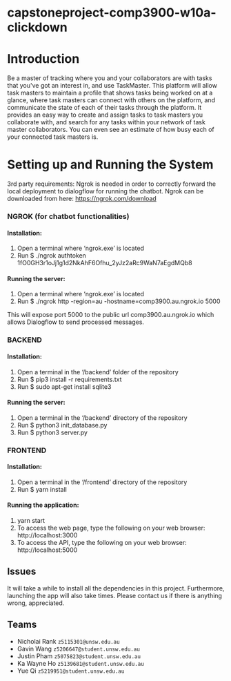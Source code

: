 # capstoneproject-comp3900-w10a-clickdown

# Introduction
Be a master of tracking where you and your collaborators are with tasks that you've got
an interest in, and use TaskMaster. This platform will allow task masters to maintain a
profile that shows tasks being worked on at a glance, where task masters can connect
with others on the platform, and communicate the state of each of their tasks through
the platform. It provides an easy way to create and assign tasks to task masters you
collaborate with, and search for any tasks within your network of task master
collaborators. You can even see an estimate of how busy each of your connected task
masters is.

# Setting up and Running the System
3rd party requirements: Ngrok is needed in order to correctly forward the local deployment to dialogflow for running the chatbot. Ngrok can be downloaded from here: https://ngrok.com/download
### NGROK (for chatbot functionalities)
#### Installation:
1. Open a terminal where ‘ngrok.exe’ is located
2. Run $ ./ngrok authtoken 1fO0GH3r1oJj1g1d2NkAhF6Ofhu_2yJz2aRc9WaN7aEgdMQb8
#### Running the server:
1. Open a terminal where ‘ngrok.exe’ is located
2. Run $ ./ngrok http -region=au -hostname=comp3900.au.ngrok.io 5000  

This will expose port 5000 to the public url comp3900.au.ngrok.io which allows Dialogflow to send processed messages.
### BACKEND
#### Installation:
1. Open a terminal in the ‘/backend’ folder of the repository
2. Run $ pip3 install -r requirements.txt
3. Run $ sudo apt-get install sqlite3
#### Running the server:
1. Open a terminal in the ‘/backend’ directory of the repository
2. Run $ python3 init_database.py
3. Run $ python3 server.py

### FRONTEND
#### Installation:
1. Open a terminal in the ‘/frontend’ directory of the repository
2. Run $ yarn install
#### Running the application:
1. yarn start
2. To access the web page, type the following on your web browser:
http://localhost:3000
3. To access the API, type the following on your web browser:
http://localhost:5000



## Issues
It will take a while to install all the dependencies in this project. Furthermore, launching the app will also take times. Please contact us if there is anything wrong, appreciated.

## Teams
- Nicholai Rank `z5115301@unsw.edu.au`
- Gavin Wang `z5206647@student.unsw.edu.au`
- Justin Pham `z5075823@student.unsw.edu.au`
- Ka Wayne Ho `z5139681@student.unsw.edu.au`
- Yue Qi `z5219951@student.unsw.edu.au`
